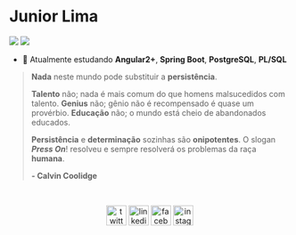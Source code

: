 # Junior Lima

<p align="left">
  <a href="mailto:juniiorliimatt@gmail.com" alt="Gmail">
  <img src="https://img.shields.io/badge/-juniiorliimatt@gmail.com-e34c41?style=flat-square&labelColor=e34c41&logo=gmail&logoColor=white&link=juniiorliimatt@gmail.com" /></a>

<a href="https://www.linkedin.com/in/oojuniin/" alt="LinkedIn">
<img src="https://img.shields.io/badge/-LinkedIn-blue?style=flat-square&logo=Linkedin&logoColor=white&link=https://www.linkedin.com/in/oojuniin/" /></a>
</p>

- 🔶 Atualmente estudando **Angular2+**, **Spring Boot**, **PostgreSQL**, **PL/SQL**

> **Nada** neste mundo pode substituir a **persistência**.
>
> **Talento** não; nada é mais comum do que homens malsucedidos com talento.
> **Genius** não; gênio não é recompensado é quase um provérbio.
> **Educação** não; o mundo está cheio de abandonados educados.
> 
> **Persistência** e **determinação** sozinhas são **onipotentes**. O slogan ***Press On***! resolveu e sempre resolverá os problemas da raça **humana**.
> 
> **- Calvin Coolidge**

<br>
<p align="center">
<a href="https://twitter.com/oojuniin" target="blank"><img align="center" src="https://cdn.jsdelivr.net/npm/simple-icons@3.0.1/icons/twitter.svg" alt="twitter" height="36" width="36" /></a>
<a href="https://www.linkedin.com/in/oojuniin/" target="blank"><img align="center" src="https://cdn.jsdelivr.net/npm/simple-icons@3.0.1/icons/linkedin.svg" alt="linkedin" height="36" width="36" /></a>
<a href="https://www.facebook.com/oojuniin/" target="blank"><img align="center" src="https://cdn.jsdelivr.net/npm/simple-icons@3.0.1/icons/facebook.svg" alt="facebook" height="36" width="36" /></a>
<a href="https://www.instagram.com/oojuniin/" target="blank"><img align="center" src="https://cdn.jsdelivr.net/npm/simple-icons@3.0.1/icons/instagram.svg" alt="instagram" height="36" width="36" /></a> 
</p>
